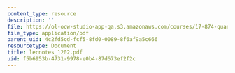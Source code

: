 ```yaml
---
content_type: resource
description: ''
file: https://ol-ocw-studio-app-qa.s3.amazonaws.com/courses/17-874-quantitative-research-methods-multivariate-spring-2004/f5b6953b47319978e0b487d673ef2f2c_lecnotes_1202.pdf
file_type: application/pdf
parent_uid: 4c2fd5cd-fcf5-8fd0-0089-8f6af9a5c666
resourcetype: Document
title: lecnotes_1202.pdf
uid: f5b6953b-4731-9978-e0b4-87d673ef2f2c
---
```

